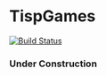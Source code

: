 # TispGames
[![Build Status](https://travis-ci.org/joemccann/dillinger.svg?branch=master)](https://travis-ci.org/joemccann/dillinger)

### Under Construction
